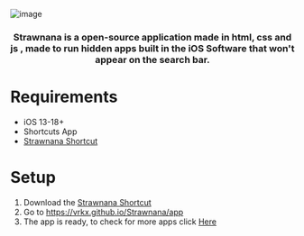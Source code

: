 ![image](https://github.com/user-attachments/assets/22e069b9-37d2-4925-ac44-8a85cac294cb)


<h3 align="center"> Strawnana is a open-source application made in html, css and js , made to run hidden apps built in the iOS Software that won't appear on the search bar.
</h3>

# Requirements

- iOS 13-18+
- Shortcuts App
- [Strawnana Shortcut](https://www.icloud.com/shortcuts/184b5a15788044e2a57c6da36545f143)

# Setup

1. Download the [Strawnana Shortcut](https://www.icloud.com/shortcuts/184b5a15788044e2a57c6da36545f143)
2. Go to https://vrkx.github.io/Strawnana/app 
3. The app is ready, to check for more apps click [Here](https://github.com/vrkx/Strawnana/blob/main/Apps.md)


